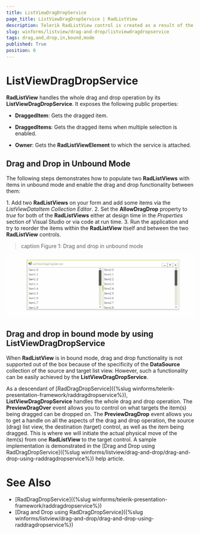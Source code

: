```yaml
---
title: ListViewDragDropService
page_title: ListViewDragDropService | RadListView
description: Telerik RadListView control is created as a result of the concord of the powerful data layer used by RadGridView and RadListControl, together with the outstanding Telerik Presentation Framework.
slug: winforms/listview/drag-and-drop/listviewdragdropservice
tags: drag,and,drop,in,bound,mode
published: True
position: 0 
---
```


# ListViewDragDropService

**RadListView** handles the whole drag and drop operation by its **ListViewDragDropService**. It exposes the following public properties:

* **DraggedItem**: Gets the dragged item.

* **DraggedItems**: Gets the dragged items when multiple selection is enabled.

* **Owner**: Gets the **RadListViewElement** to which the service is attached.

## Drag and Drop in Unbound Mode

The following steps demonstrates how to populate two **RadListViews** with items in unbound mode and enable the drag and drop functionality between them:

1\. Add two **RadListViews** on your form and add some items via the *ListViewDataItem Collection Editor*. 
2\. Set the **AllowDragDrop** property to *true* for both of the **RadListViews** either at design time in the *Properties* section of Visual Studio or via code at run time.
3\. Run the application and try to reorder the items within the **RadListView** itself and between the two **RadListView** controls.

>caption Figure 1: Drag and drop in unbound mode

![listview-listviewdragdropservice 001](images/listview-listviewdragdropservice001.gif)

## Drag and drop in bound mode by using ListViewDragDropService

When **RadListView** is in bound mode, drag and drop functionality is not supported out of the box because of the specificity of the **DataSource** collection of the source and target list view. However, such a functionality can be easily achieved by the **ListViewDragDropService**.

As a descendant of [RadDragDropService]({%slug winforms/telerik-presentation-framework/raddragdropservice%}), **ListViewDragDropService** handles the whole drag and drop operation. The **PreviewDragOver** event allows you to control on what targets the item(s) being dragged can be dropped on. The **PreviewDragDrop** event allows you to get a handle on all the aspects of the drag and drop operation, the source (drag) list view, the destination (target) control, as well as the item being dragged. This is where we will initiate the actual physical move of the item(s) from one **RadListView** to the target control. A sample implementation is demonstrated in the [Drag and Drop using RadDragDropService]({%slug winforms/listview/drag-and-drop/drag-and-drop-using-raddragdropservice%}) help article.

# See Also

* [RadDragDropService]({%slug winforms/telerik-presentation-framework/raddragdropservice%})	
* [Drag and Drop using RadDragDropService]({%slug winforms/listview/drag-and-drop/drag-and-drop-using-raddragdropservice%})

